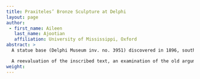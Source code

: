 ```yaml
---
title: Praxiteles’ Bronze Sculpture at Delphi
layout: page
author:
 - first_name: Aileen
   last_name: Ajootian
   affiliation: University of Mississippi, Oxford
abstract: >
  A statue base (Delphi Museum inv. no. 3951) discovered in 1896, southeast of the Apollo Temple at Delphi, preserves cuttings for a now-lost bronze statue and evidence for the fourth-century Athenian sculptor Praxiteles’ commissions in the eastern Mediterranean. The inscription states that the *demos* Abydos, a Milesian colony in Mysia, dedicated a portrait of Chairidemos, son of Antiphanos of Pitania, to Apollo, and that Praxiteles Athenaios made it. Attributed to a shadowy third-century member of the Praxiteles family because of tripuncts (vertical rows of dots) separating some words in the inscription, the monument has been ignored. It does not even appear in Jacquemin’s recent publication of inscriptions at Delphi.

  A reevaluation of the inscribed text, an examination of the old arguments for the attribution to Praxiteles’ hypothetical grandson, and a new look at the stone itself suggest that it should be assigned instead to the famous fourth-century sculptor himself. Furthermore, this base, with another now in the Thebes Museum, provides secure evidence for Praxiteles’ production of bronze statues. Overall, the five fourth-century bases from mainland Greece bearing his name all attest to Praxiteles’ work as a portrait artist. Delphi 3951, the only surviving Praxitelean votive commissioned by a city instead of a private individual, documents the sculptor’s work in bronze at the panhellenic site. Ancient literary sources emphasized Praxiteles’ mythological statues, especially his famous marble Aphrodite, but analysis of the archaeological record—fourth-century statue bases bearing his “signature”—reveals a different facet of his artistic profile. The inscribed base for a bronze statue at Delphi sheds new light on Praxiteles.
weight:
---
```

